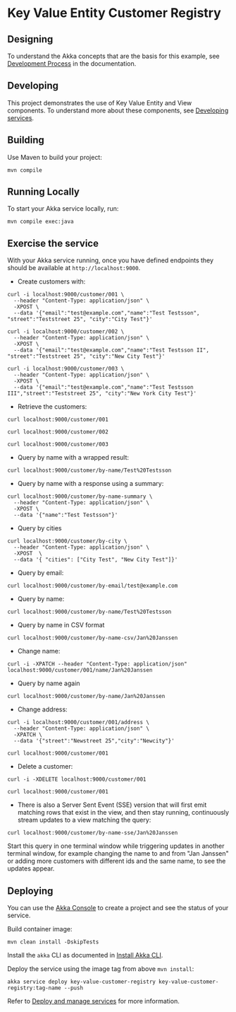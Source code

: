 # Key Value Entity Customer Registry

## Designing

To understand the Akka concepts that are the basis for this example, see [Development Process](https://doc.akka.io/concepts/development-process.html) in the documentation.

## Developing

This project demonstrates the use of Key Value Entity and View components.
To understand more about these components, see [Developing services](https://doc.akka.io/java/index.html).

## Building

Use Maven to build your project:

```shell
mvn compile
```

## Running Locally

To start your Akka service locally, run:

```shell
mvn compile exec:java
```


## Exercise the service

With your Akka service running, once you have defined endpoints they should be available at `http://localhost:9000`.

* Create customers with:

```shell
curl -i localhost:9000/customer/001 \
  --header "Content-Type: application/json" \
  -XPOST \
  --data '{"email":"test@example.com","name":"Test Testsson", "street":"Teststreet 25", "city":"City Test"}'
```

```shell
curl -i localhost:9000/customer/002 \
  --header "Content-Type: application/json" \
  -XPOST \
  --data '{"email":"test@example.com","name":"Test Testsson II", "street":"Teststreet 25", "city":"New City Test"}'
```


```shell
curl -i localhost:9000/customer/003 \
  --header "Content-Type: application/json" \
  -XPOST \
  --data '{"email":"test@example.com","name":"Test Testsson III","street":"Teststreet 25", "city":"New York City Test"}'
```

* Retrieve the customers:

```shell
curl localhost:9000/customer/001 
```

```shell
curl localhost:9000/customer/002
```

```shell
curl localhost:9000/customer/003
```

* Query by name with a wrapped result:

```shell
curl localhost:9000/customer/by-name/Test%20Testsson
```

* Query by name with a response using a summary:

```shell
curl localhost:9000/customer/by-name-summary \
  --header "Content-Type: application/json" \
  -XPOST \
  --data '{"name":"Test Testsson"}'
```

* Query by cities
```shell
curl localhost:9000/customer/by-city \
  --header "Content-Type: application/json" \
  -XPOST  \
  --data '{ "cities": ["City Test", "New City Test"]}'
```

* Query by email:

```shell
curl localhost:9000/customer/by-email/test@example.com
```

* Query by name:

```shell
curl localhost:9000/customer/by-name/Test%20Testsson
```

* Query by name in CSV format
```shell
curl localhost:9000/customer/by-name-csv/Jan%20Janssen
```

* Change name:

```shell
curl -i -XPATCH --header "Content-Type: application/json"  localhost:9000/customer/001/name/Jan%20Janssen
```

* Query by name again
```shell
curl localhost:9000/customer/by-name/Jan%20Janssen
```

* Change address:

```shell
curl -i localhost:9000/customer/001/address \
  --header "Content-Type: application/json" \
  -XPATCH \
  --data '{"street":"Newstreet 25","city":"Newcity"}'  
```

```shell
curl localhost:9000/customer/001 
```

* Delete a customer:

```shell
curl -i -XDELETE localhost:9000/customer/001
```

```shell
curl localhost:9000/customer/001 
```

* There is also a Server Sent Event (SSE) version that will first emit matching rows that exist in the view, and then
  stay running, continuously stream updates to a view matching the query:

```shell
curl localhost:9000/customer/by-name-sse/Jan%20Janssen 
```

Start this query in one terminal window while triggering updates in another terminal window, for example
changing the name to and from "Jan Janssen" or adding more customers with different ids and the same name, to see the
updates appear.

## Deploying

You can use the [Akka Console](https://console.akka.io) to create a project and see the status of your service.

Build container image:

```shell
mvn clean install -DskipTests
```

Install the `akka` CLI as documented in [Install Akka CLI](https://doc.akka.io/reference/cli/index.html).

Deploy the service using the image tag from above `mvn install`:

```shell
akka service deploy key-value-customer-registry key-value-customer-registry:tag-name --push
```

Refer to [Deploy and manage services](https://doc.akka.io/operations/services/deploy-service.html)
for more information.
